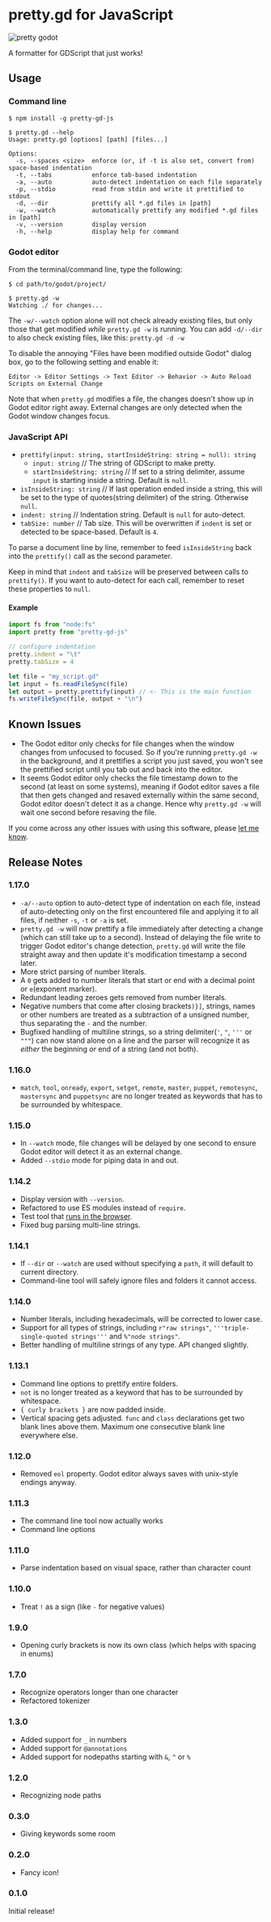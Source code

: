 # pretty.gd for JavaScript

![pretty godot](./images/pretty.png)

A formatter for GDScript that just works!

## Usage

### Command line

```
$ npm install -g pretty-gd-js

$ pretty.gd --help
Usage: pretty.gd [options] [path] [files...]

Options:
  -s, --spaces <size>  enforce (or, if -t is also set, convert from) space-based indentation
  -t, --tabs           enforce tab-based indentation
  -a, --auto           auto-detect indentation on each file separately
  -p, --stdio          read from stdin and write it prettified to stdout
  -d, --dir            prettify all *.gd files in [path]
  -w, --watch          automatically prettify any modified *.gd files in [path]
  -v, --version        display version
  -h, --help           display help for command
```

### Godot editor

From the terminal/command line, type the following:

```
$ cd path/to/godot/project/

$ pretty.gd -w
Watching ./ for changes...
```

The  `-w/--watch` option alone will not check already existing files, but only those that get modified _while_ `pretty.gd -w` is running.
You can add `-d/--dir` to also check existing files, like this: `pretty.gd -d -w`

To disable the annoying "Files have been modified outside Godot" dialog box, go to the following setting and enable it:

`Editor -> Editor Settings -> Text Editor -> Behavior -> Auto Reload Scripts on External Change`

Note that when `pretty.gd` modifies a file, the changes doesn't show up in Godot editor right away. External changes are only detected when the Godot window changes focus.

### JavaScript API

  - `prettify(input: string, startInsideString: string = null): string`
    - `input: string` // The string of GDScript to make pretty.
    - `startInsideString: string` // If set to a string delimiter, assume `input` is starting inside a string. Default is `null`.
  - `isInsideString: string` // If last operation ended inside a string, this will be set to the type of quotes(string delimiter) of the string. Otherwise `null`.
  - `indent: string` // Indentation string. Default is `null` for auto-detect.
  - `tabSize: number` // Tab size. This will be overwritten if `indent` is set or detected to be space-based. Default is `4`.

To parse a document line by line, remember to feed `isInsideString` back into the `prettify()` call as the second parameter.

Keep in mind that `indent` and `tabSize` will be preserved between calls to `prettify()`.
If you want to auto-detect for each call, remember to reset these properties to `null`.

#### Example

```js
import fs from "node:fs"
import pretty from "pretty-gd-js"

// configure indentation
pretty.indent = "\t"
pretty.tabSize = 4

let file = "my_script.gd"
let input = fs.readFileSync(file)
let output = pretty.prettify(input) // <- This is the main function
fs.writeFileSync(file, output + "\n")
```

## Known Issues

 - The Godot editor only checks for file changes when the window changes from unfocused to focused. So if you're running `pretty.gd -w` in the background, and it prettifies a script you just saved, you won't see the prettified script until you tab out and back into the editor.
 - It seems Godot editor only checks the file timestamp down to the second (at least on some systems), meaning if Godot editor saves a file that then gets changed and resaved externally within the same second, Godot editor doesn't detect it as a change. Hence why `pretty.gd -w` will wait one second before resaving the file.

If you come across any other issues with using this software, please [let me know](https://github.com/poeticAndroid/pretty-gd-js/issues).

## Release Notes

### 1.17.0

 - `-a/--auto` option to auto-detect type of indentation on each file, instead of auto-detecting only on the first encountered file and applying it to all files, if neither `-s`, `-t` or `-a` is set.
 - `pretty.gd -w` will now prettify a file immediately after detecting a change (which can still take up to a second). Instead of delaying the file write to trigger Godot editor's change detection, `pretty.gd` will write the file straight away and then update it's modification timestamp a second later.
 - More strict parsing of number literals.
 - A `0` gets added to number literals that start or end with a decimal point or `e`(exponent marker).
 - Redundant leading zeroes gets removed from number literals.
 - Negative numbers that come after closing brackets`)}]`, strings, names or other numbers are treated as a subtraction of a unsigned number, thus separating the `-` and the number.
 - Bugfixed handling of multiline strings, so a string delimiter(`'`, `"`, `'''` or `"""`) can now stand alone on a line and the parser will recognize it as _either_ the beginning _or_ end of a string (and not both).

### 1.16.0

 - `match`, `tool`, `onready`, `export`, `setget`, `remote`, `master`, `puppet`, `remotesync`, `mastersync` and `puppetsync` are no longer treated as keywords that has to be surrounded by whitespace.

### 1.15.0

 - In `--watch` mode, file changes will be delayed by one second to ensure Godot editor will detect it as an external change.
 - Added `--stdio` mode for piping data in and out.

### 1.14.2

 - Display version with `--version`.
 - Refactored to use ES modules instead of `require`.
 - Test tool that [runs in the browser](https://github.com/poeticAndroid/pretty-gd-js/blob/main/test/test.html).
 - Fixed bug parsing multi-line strings.

### 1.14.1

 - If `--dir` or `--watch` are used without specifying a `path`, it will default to current directory.
 - Command-line tool will safely ignore files and folders it cannot access.

### 1.14.0

 - Number literals, including hexadecimals, will be corrected to lower case.
 - Support for all types of strings, including `r"raw strings"`, `'''triple-single-quoted strings'''` and `%"node strings"`.
 - Better handling of multiline strings of any type. API changed slightly.

### 1.13.1

 - Command line options to prettify entire folders.
 - `not` is no longer treated as a keyword that has to be surrounded by whitespace.
 - `{ curly brackets }` are now padded inside.
 - Vertical spacing gets adjusted. `func` and `class` declarations get two blank lines above them. Maximum one consecutive blank line everywhere else.

### 1.12.0

 - Removed `eol` property. Godot editor always saves with unix-style endings anyway.

### 1.11.3

 - The command line tool now actually works
 - Command line options

### 1.11.0

 - Parse indentation based on visual space, rather than character count

### 1.10.0

 - Treat `!` as a sign (like `-` for negative values)

### 1.9.0

 - Opening curly brackets is now its own class (which helps with spacing in enums)

### 1.7.0

 - Recognize operators longer than one character
 - Refactored tokenizer

### 1.3.0

 - Added support for `_` in numbers
 - Added support for `@annotations`
 - Added support for nodepaths starting with `&`, `^` or `%`

### 1.2.0

 - Recognizing node paths

### 0.3.0

 - Giving keywords some room

### 0.2.0

  - Fancy icon!

### 0.1.0

Initial release!
